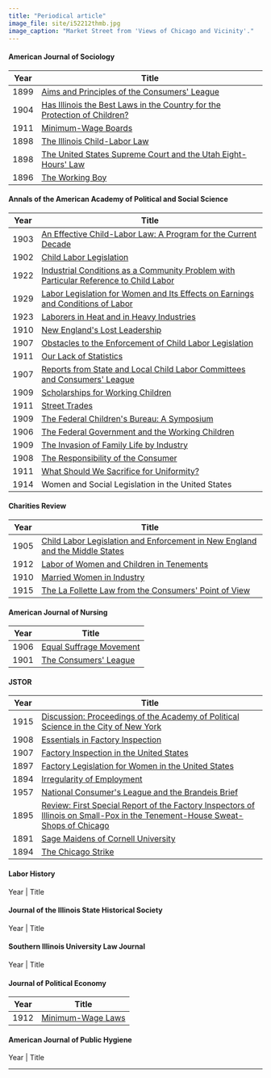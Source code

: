 ```yaml
---
title: "Periodical article"
image_file: site/i52212thmb.jpg
image_caption: "Market Street from 'Views of Chicago and Vicinity'."
---
```

#### American Journal of Sociology
Year | Title
--- | ---
1899 | [Aims and Principles of the Consumers' League](/documents/fk_2761531)
1904 | [Has Illinois the Best Laws in the Country for the Protection of Children?](/documents/fk_07395765)
1911 | [Minimum-Wage Boards](/documents/fk_2763166)
1898 | [The Illinois Child-Labor Law](/documents/fk_2761891)
1898 | [The United States Supreme Court and the Utah Eight-Hours' Law](/documents/fk_2761838)
1896 | [The Working Boy](/documents/fk_2761630)

#### Annals of the American Academy of Political and Social Science
Year | Title
--- | ---
1903 | [An Effective Child-Labor Law: A Program for the Current Decade](/documents/fk_1010296)
1902 | [Child Labor Legislation](/documents/fk_1009969)
1922 | [Industrial Conditions as a Community Problem with Particular Reference to Child Labor](/documents/fk_1014953)
1929 | [Labor Legislation for Women and Its Effects on Earnings and Conditions of Labor](/documents/fk_1017209)
1923 | [Laborers in Heat and in Heavy Industries](/documents/fk_1015006)
1910 | [New England's Lost Leadership](/documents/fk_1011408)
1907 | [Obstacles to the Enforcement of Child Labor Legislation](/documents/fk_1010417)
1911 | [Our Lack of Statistics](/documents/fk_1011128)
1907 | [Reports from State and Local Child Labor Committees and Consumers' League](/documents/fk_1010431)
1909 | [Scholarships for Working Children](/documents/fk_1011827)
1911 | [Street Trades](/documents/fk_1011885)
1909 | [The Federal Children's Bureau: A Symposium](/documents/fk_1011821)
1906 | [The Federal Government and the Working Children](/documents/fk_1010787)
1909 | [The Invasion of Family Life by Industry](/documents/fk_1011348)
1908 | [The Responsibility of the Consumer](/documents/fk_1010993)
1911 | [What Should We Sacrifice for Uniformity?](/documents/fk_1011872)
1914 | Women and Social Legislation in the United States

#### Charities Review
Year | Title
--- | ---
1905 | [Child Labor Legislation and Enforcement in New England and the Middle States](/documents/fk_1010930)
1912 | [Labor of Women and Children in Tenements](/documents/fk_01171968)
1910 | [Married Women in Industry](/documents/fk_01171700)
1915 | [The La Follette Law from the Consumers' Point of View](/documents/fk_01193309)

#### American Journal of Nursing
Year | Title
--- | ---
1906 | [Equal Suffrage Movement](/documents/fk_03403067)
1901 | [The Consumers' League](/documents/fk_03402181)

#### JSTOR
Year | Title
--- | ---
1915 | [Discussion: Proceedings of the Academy of Political Science in the City of New York](/documents/fk_01193321)
1908 | [Essentials in Factory Inspection](/documents/fk_1010992)
1907 | [Factory Inspection in the United States](/documents/fk_2762420)
1897 | [Factory Legislation for Women in the United States](/documents/fk_2761716)
1894 | [Irregularity of Employment](/documents/fk_02485690)
1957 | [National Consumer's League and the Brandeis Brief](/documents/fk_02109304)
1895 | [Review: First Special Report of the Factory Inspectors of Illinois on Small-Pox in the Tenement-House Sweat-Shops of Chicago](/documents/fk_12739373)
1891 | [Sage Maidens of Cornell University](/documents/fk_05635845)
1894 | [The Chicago Strike](/documents/fk_02485689)

#### Labor History
Year | Title

#### Journal of the Illinois State Historical Society
Year | Title

#### Southern Illinois University Law Journal
Year | Title

#### Journal of Political Economy
Year | Title
--- | ---
1912 | [Minimum-Wage Laws](/documents/fk_01820546)

#### American Journal of Public Hygiene
Year | Title

---
